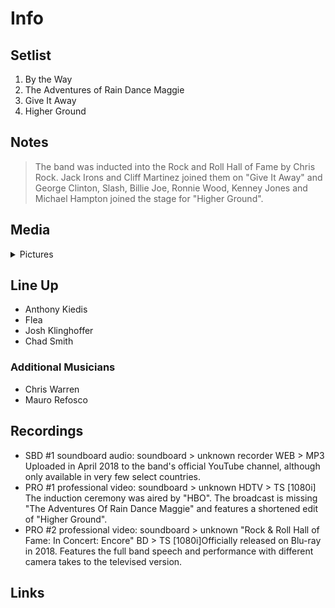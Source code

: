 # Info

## Setlist

1. By the Way
2. The Adventures of Rain Dance Maggie
3. Give It Away
4. Higher Ground

## Notes

> The band was inducted into the Rock and Roll Hall of Fame by Chris Rock. Jack Irons and Cliff Martinez joined them on "Give It Away" and George Clinton, Slash, Billie Joe, Ronnie Wood, Kenney Jones and Michael Hampton joined the stage for "Higher Ground".

## Media 

<details>
  <summary>Pictures</summary>
  <!--<img alt="Setlist" title="Setlist" src="_.jpg" height="200" />
  <img alt="Flyer" title="Flyer" src="_.jpg" height="200" />-->
</details>

## Line Up

* Anthony Kiedis
* Flea
* Josh Klinghoffer
* Chad Smith

### Additional Musicians

* Chris Warren  
* Mauro Refosco

## Recordings

* SBD #1 soundboard audio: soundboard > unknown recorder WEB > MP3 Uploaded in April 2018 to the band's official YouTube channel, although only available in very few select countries.
* PRO #1 professional video: soundboard > unknown HDTV > TS [1080i] The induction ceremony was aired by "HBO". The broadcast is missing "The Adventures Of Rain Dance Maggie" and features a shortened edit of "Higher Ground".
* PRO #2 professional video: soundboard > unknown "Rock & Roll Hall of Fame: In Concert: Encore" BD > TS [1080i]Officially released on Blu-ray in 2018. Features the full band speech and performance with different camera takes to the televised version.

## Links
